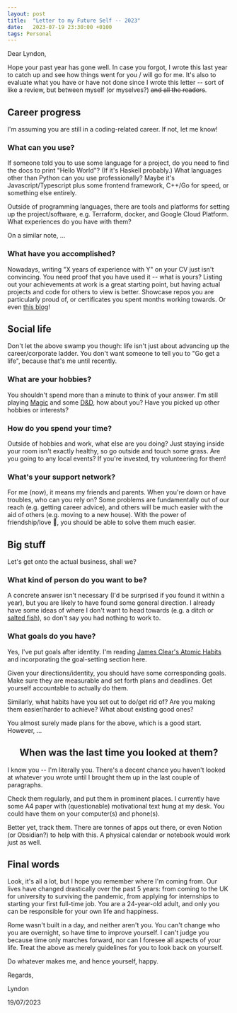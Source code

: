 ```yaml
---
layout: post
title:  "Letter to my Future Self -- 2023"
date:   2023-07-19 23:30:00 +0100
tags: Personal
---
```


Dear Lyndon,

Hope your past year has gone well. In case you forgot, I wrote this last year to catch up and see how things went for you / will go for me. It's also to evaluate what you have or have not done since I wrote this letter -- sort of like a review, but between myself (or myselves?) ~~and all the readers~~.

## Career progress

I'm assuming you are still in a coding-related career. If not, let me know!

### What can you use?

If someone told you to use some language for a project, do you need to find the docs to print "Hello World"? (If it's Haskell probably.) What languages other than Python can you use professionally? Maybe it's Javascript/Typescript plus some frontend framework, C++/Go for speed, or something else entirely.

Outside of programming languages, there are tools and platforms for setting up the project/software, e.g. Terraform, docker, and Google Cloud Platform. What experiences do you have with them?

On a similar note, ...

### What have you accomplished?

Nowadays, writing "X years of experience with Y" on your CV just isn't convincing. You need proof that you have used it -- what is yours? Listing out your achievements at work is a great starting point, but having actual projects and code for others to view is better. Showcase repos you are particularly proud of, or certificates you spent months working towards. Or even [this blog](/_site/index.html)!

## Social life

Don't let the above swamp you though: life isn't just about advancing up the career/corporate ladder. You don't want someone to tell you to "Go get a life", because that's me until recently.

### What are your hobbies?

You shouldn't spend more than a minute to think of your answer.
I'm still playing [Magic](https://magic.wizards.com/en) and some [D&D](https://dnd.wizards.com/), how about you? Have you picked up other hobbies or interests?

### How do you spend your time?

Outside of hobbies and work, what else are you doing? Just staying inside your room isn't exactly healthy, so go outside and touch some grass. Are you going to any local events? If you're invested, try volunteering for them!

### What's your support network?

For me (now), it means my friends and parents. When you're down or have troubles, who can you rely on? Some problems are fundamentally out of our reach (e.g. getting career advice), and others will be much easier with the aid of others (e.g. moving to a new house). With the power of friendship/love 🌈, you should be able to solve them much easier.

## Big stuff

Let's get onto the actual business, shall we?

### What kind of person do you want to be?

A concrete answer isn't necessary (I'd be surprised if you found it within a year), but you are likely to have found some general direction. I already have some ideas of where I don't want to head towards (e.g. a ditch or [salted fish](https://en.wikipedia.org/wiki/Cantonese_salted_fish#:~:text=The%20Hong%20Kong%20blockbuster%20Shaolin,cited%20in%20publications%20as%20such.)), so don't say you had nothing to work to.

### What goals do you have?

Yes, I've put goals after identity. I'm reading [James Clear's Atomic Habits](https://jamesclear.com/) and incorporating the goal-setting section here.

Given your directions/identity, you should have some corresponding goals. Make sure they are measurable and set forth plans and deadlines. Get yourself accountable to actually do them.

Similarly, what habits have you set out to do/get rid of? Are you making them easier/harder to achieve? What about existing good ones?

You almost surely made plans for the above, which is a good start. However, ...

<div align="center">
<h2>When was the last time you looked at them?</h2>
</div>

I know you -- I'm literally you. There's a decent chance you haven't looked at whatever you wrote until I brought them up in the last couple of paragraphs.

Check them regularly, and put them in prominent places. I currently have some A4 paper with (questionable) motivational text hung at my desk. You could have them on your computer(s) and phone(s).

Better yet, track them. There are tonnes of apps out there, or even Notion (or Obsidian?) to help with this. A physical calendar or notebook would work just as well.

## Final words

Look, it's all a lot, but I hope you remember where I'm coming from. Our lives have changed drastically over the past 5 years: from coming to the UK for university to surviving the pandemic, from applying for internships to starting your first full-time job. You are a 24-year-old adult, and only you can be responsible for your own life and happiness.

Rome wasn't built in a day, and neither aren't you. You can't change who you are overnight, so have time to improve yourself. I can't judge you because time only marches forward, nor can I foresee all aspects of your life. Treat the above as merely guidelines for you to look back on yourself.

Do whatever makes me, and hence yourself, happy.

Regards,

Lyndon

19/07/2023
